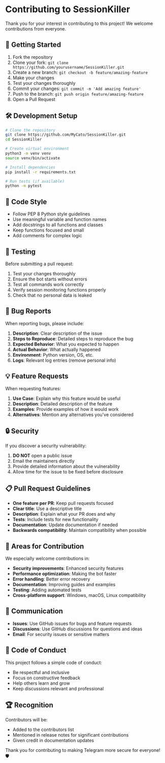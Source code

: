 # Contributing to SessionKiller

Thank you for your interest in contributing to this project! We welcome contributions from everyone.

## 🚀 Getting Started

1. Fork the repository
2. Clone your fork: `git clone https://github.com/yourusername/SessionKiller.git`
3. Create a new branch: `git checkout -b feature/amazing-feature`
4. Make your changes
5. Test your changes thoroughly
6. Commit your changes: `git commit -m 'Add amazing feature'`
7. Push to the branch: `git push origin feature/amazing-feature`
8. Open a Pull Request

## 🛠️ Development Setup

```bash
# Clone the repository
git clone https://github.com/MyCato/SessionKiller.git
cd SessionKiller

# Create virtual environment
python3 -m venv venv
source venv/bin/activate

# Install dependencies
pip install -r requirements.txt

# Run tests (if available)
python -m pytest
```

## 📝 Code Style

- Follow PEP 8 Python style guidelines
- Use meaningful variable and function names
- Add docstrings to all functions and classes
- Keep functions focused and small
- Add comments for complex logic

## 🧪 Testing

Before submitting a pull request:

1. Test your changes thoroughly
2. Ensure the bot starts without errors
3. Test all commands work correctly
4. Verify session monitoring functions properly
5. Check that no personal data is leaked

## 🐛 Bug Reports

When reporting bugs, please include:

1. **Description**: Clear description of the issue
2. **Steps to Reproduce**: Detailed steps to reproduce the bug
3. **Expected Behavior**: What you expected to happen
4. **Actual Behavior**: What actually happened
5. **Environment**: Python version, OS, etc.
6. **Logs**: Relevant log entries (remove personal info)

## 💡 Feature Requests

When requesting features:

1. **Use Case**: Explain why this feature would be useful
2. **Description**: Detailed description of the feature
3. **Examples**: Provide examples of how it would work
4. **Alternatives**: Mention any alternatives you've considered

## 🔒 Security

If you discover a security vulnerability:

1. **DO NOT** open a public issue
2. Email the maintainers directly
3. Provide detailed information about the vulnerability
4. Allow time for the issue to be fixed before disclosure

## 📋 Pull Request Guidelines

- **One feature per PR**: Keep pull requests focused
- **Clear title**: Use a descriptive title
- **Description**: Explain what your PR does and why
- **Tests**: Include tests for new functionality
- **Documentation**: Update documentation if needed
- **Backwards compatibility**: Maintain compatibility when possible

## 🎯 Areas for Contribution

We especially welcome contributions in:

- **Security improvements**: Enhanced security features
- **Performance optimization**: Making the bot faster
- **Error handling**: Better error recovery
- **Documentation**: Improving guides and examples
- **Testing**: Adding automated tests
- **Cross-platform support**: Windows, macOS, Linux compatibility

## 💬 Communication

- **Issues**: Use GitHub issues for bugs and feature requests
- **Discussions**: Use GitHub discussions for questions and ideas
- **Email**: For security issues or sensitive matters

## 📜 Code of Conduct

This project follows a simple code of conduct:

- Be respectful and inclusive
- Focus on constructive feedback
- Help others learn and grow
- Keep discussions relevant and professional

## 🏆 Recognition

Contributors will be:

- Added to the contributors list
- Mentioned in release notes for significant contributions
- Given credit in documentation updates

Thank you for contributing to making Telegram more secure for everyone! 🛡️
